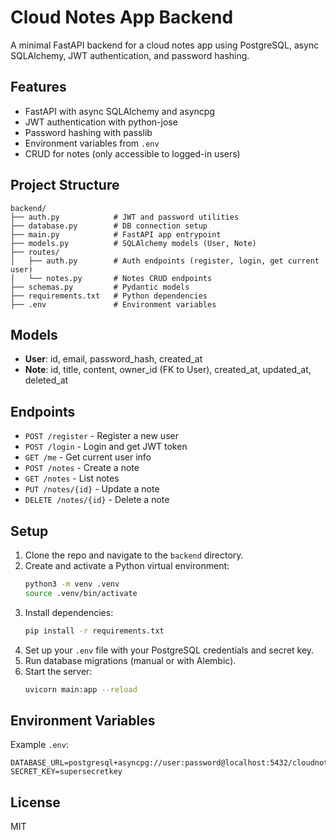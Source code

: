 # Cloud Notes App Backend

A minimal FastAPI backend for a cloud notes app using PostgreSQL, async SQLAlchemy, JWT authentication, and password hashing.

## Features
- FastAPI with async SQLAlchemy and asyncpg
- JWT authentication with python-jose
- Password hashing with passlib
- Environment variables from `.env`
- CRUD for notes (only accessible to logged-in users)

## Project Structure
```
backend/
├── auth.py            # JWT and password utilities
├── database.py        # DB connection setup
├── main.py            # FastAPI app entrypoint
├── models.py          # SQLAlchemy models (User, Note)
├── routes/
│   ├── auth.py        # Auth endpoints (register, login, get current user)
│   └── notes.py       # Notes CRUD endpoints
├── schemas.py         # Pydantic models
├── requirements.txt   # Python dependencies
├── .env               # Environment variables
```

## Models
- **User**: id, email, password_hash, created_at
- **Note**: id, title, content, owner_id (FK to User), created_at, updated_at, deleted_at

## Endpoints
- `POST /register` - Register a new user
- `POST /login` - Login and get JWT token
- `GET /me` - Get current user info
- `POST /notes` - Create a note
- `GET /notes` - List notes
- `PUT /notes/{id}` - Update a note
- `DELETE /notes/{id}` - Delete a note

## Setup
1. Clone the repo and navigate to the `backend` directory.
2. Create and activate a Python virtual environment:
   ```zsh
   python3 -m venv .venv
   source .venv/bin/activate
   ```
3. Install dependencies:
   ```zsh
   pip install -r requirements.txt
   ```
4. Set up your `.env` file with your PostgreSQL credentials and secret key.
5. Run database migrations (manual or with Alembic).
6. Start the server:
   ```zsh
   uvicorn main:app --reload
   ```

## Environment Variables
Example `.env`:
```
DATABASE_URL=postgresql+asyncpg://user:password@localhost:5432/cloudnotes
SECRET_KEY=supersecretkey
```

## License
MIT
